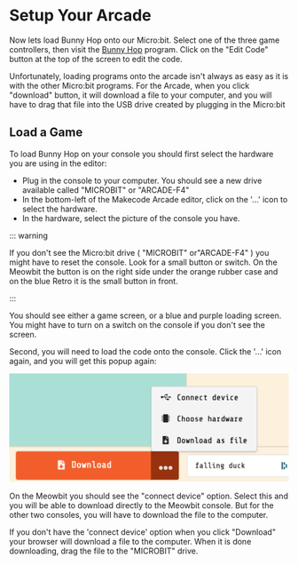 # Setup Your Arcade

Now lets load Bunny Hop onto our Micro:bit. Select one of the three game
controllers, then visit the [Bunny Hop](https://makecode.com/_XqaVLig0x5Cx) 
program. Click on the "Edit Code" button at the top of the screen to edit the code. 

Unfortunately, loading programs onto the arcade isn't always as easy as it is
with the other Micro:bit programs. For the Arcade, when you click "download"
button, it will download a file to your computer, and you will have to drag
that file into the USB drive created by plugging in the Micro:bit


## Load a Game

To load Bunny Hop on your console you should first select the hardware you
are using in the editor:

* Plug in the console to your computer. You should see a new drive available called "MICROBIT" or "ARCADE-F4"
* In the bottom-left of the Makecode Arcade editor, click on the '...' icon to select the hardware. 
* In the hardware, select the picture of the console you have. 

::: warning

If you don't see the Micro:bit drive (  "MICROBIT" or"ARCADE-F4" ) you might
have to reset the console. Look for a small button or switch. On the Meowbit
the button is on the right side under the orange rubber case and on the blue
Retro it is the small button in front. 

:::

You should see either a game screen, or a blue and purple loading screen. You
might have to turn on a switch on the console if you don't see the screen.

Second, you will need to load the code onto the console. Click the '...' icon
again, and you will get this popup again: 

<div class="centered-image"><img src="./select_hardware.png" width="600px"></div>

On the Meowbit you should see the "connect device" option. Select this and you
will be able to download directly to the Meowbit console. But for the other
two consoles, you will have to download the file to the computer. 

If you don't have the 'connect device' option when you click "Download" your
browser will download a file to the computer. When it is done downloading,
drag the file to the "MICROBIT" drive. 

